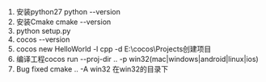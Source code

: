 1. 安装python27 python --version
2. 安装Cmake cmake --version
3. python setup.py
4. cocos --version
5. cocos new HelloWorld -l cpp -d E:\cocos\Projects创建项目
6. 编译工程cocos run --proj-dir .. -p win32(mac|windows|android|linux|ios)
7. Bug fixed cmake .. -A win32 在win32的目录下
